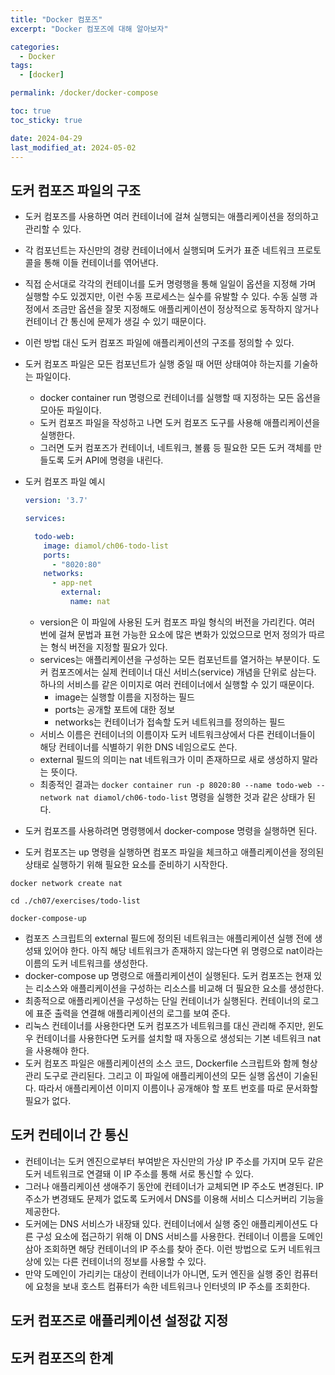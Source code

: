 ```yaml
---
title: "Docker 컴포즈"
excerpt: "Docker 컴포즈에 대해 알아보자"

categories:
  - Docker
tags:
  - [docker]

permalink: /docker/docker-compose

toc: true
toc_sticky: true

date: 2024-04-29
last_modified_at: 2024-05-02
---
```


## 도커 컴포즈 파일의 구조
- 도커 컴포즈를 사용하면 여러 컨테이너에 걸쳐 실행되는 애플리케이션을 정의하고 관리할 수 있다.
- 각 컴포넌트는 자신만의 경량 컨테이너에서 실행되며 도커가 표준 네트워크 프로토콜을 통해 이들 컨테이너를 엮어낸다.
- 직접 순서대로 각각의 컨테이너를 도커 명령행을 통해 일일이 옵션을 지정해 가며 실행할 수도 있겠지만, 이런 수동 프로세스는 실수를 유발할 수 있다. 수동 실행 과정에서 조금만 옵션을 잘못 지정해도 애플리케이션이 정상적으로 동작하지 않거나 컨테이너 간 통신에 문제가 생길 수 있기 때문이다.
- 이런 방법 대신 도커 컴포즈 파일에 애플리케이션의 구조를 정의할 수 있다.
- 도커 컴포즈 파일은 모든 컴포넌트가 실행 중일 때 어떤 상태여야 하는지를 기술하는 파일이다.
  - docker container run 명령으로 컨테이너를 실행할 때 지정하는 모든 옵션을 모아둔 파일이다.
  - 도커 컴포즈 파일을 작성하고 나면 도커 컴포즈 도구를 사용해 애플리케이션을 실행한다.
  - 그러면 도커 컴포즈가 컨테이너, 네트워크, 볼륨 등 필요한 모든 도커 객체를 만들도록 도커 API에 명령을 내린다.
- 도커 컴포즈 파일 예시

    ``` yaml
    version: '3.7'
    
    services:
    
      todo-web: 
        image: diamol/ch06-todo-list
        ports:
          - "8020:80"
        networks:
          - app-net
            external:
              name: nat
    ```

  - version은 이 파일에 사용된 도커 컴포즈 파일 형식의 버전을 가리킨다. 여러 번에 걸쳐 문법과 표현 가능한 요소에 많은 변화가 있었으므로 먼저 정의가 따르는 형식 버전을 지정할 필요가 있다.
  - services는 애플리케이션을 구성하는 모든 컴포넌트를 열거하는 부분이다. 도커 컴포즈에서는 실제 컨테이너 대신 서비스(service) 개념을 단위로 삼는다. 하나의 서비스를 같은 이미지로 여러 컨테이너에서 실행할 수 있기 때문이다.
    - image는 실행할 이름을 지정하는 필드
    - ports는 공개할 포트에 대한 정보
    - networks는 컨테이너가 접속할 도커 네트워크를 정의하는 필드
  - 서비스 이름은 컨테이너의 이름이자 도커 네트워크상에서 다른 컨테이너들이 해당 컨테이너를 식별하기 위한 DNS 네임으로도 쓴다.
  - external 필드의 의미는 nat 네트워크가 이미 존재하므로 새로 생성하지 말라는 뜻이다.
  - 최종적인 결과는 `docker container run -p 8020:80 --name todo-web --network nat diamol/ch06-todo-list` 명령을 실행한 것과 같은 상태가 된다.
- 도커 컴포즈를 사용하려면 명령행에서 docker-compose 명령을 실행하면 된다. 
- 도커 컴포즈는 up 명령을 실행하면 컴포즈 파일을 체크하고 애플리케이션을 정의된 상태로 실행하기 위해 필요한 요소를 준비하기 시작한다.
```
docker network create nat

cd ./ch07/exercises/todo-list

docker-compose-up
```
- 컴포즈 스크립트의 external 필드에 정의된 네트워크는 애플리케이션 실행 전에 생성돼 있어야 한다. 아직 해당 네트워크가 존재하지 않는다면 위 명령으로 nat이라는 이름의 도커 네트워크를 생성한다.
- docker-compose up 명령으로 애플리케이션이 실행된다. 도커 컴포즈는 현재 있는 리소스와 애플리케이션을 구성하는 리소스를 비교해 더 필요한 요소를 생성한다.
- 최종적으로 애플리케이션을 구성하는 단일 컨테이너가 실행된다. 컨테이너의 로그에 표준 출력을 연결해 애플리케이션의 로그를 보여 준다. 
- 리눅스 컨테이너를 사용한다면 도커 컴포즈가 네트워크를 대신 관리해 주지만, 윈도우 컨테이너를 사용한다면 도커를 설치할 때 자동으로 생성되는 기본 네트워크 nat을 사용해야 한다.
- 도커 컴포즈 파일은 애플리케이션의 소스 코드, Dockerfile 스크립트와 함께 형상 관리 도구로 관리된다. 그리고 이 파일에 애플리케이션의 모든 실행 옵션이 기술된다. 따라서 애플리케이션 이미지 이름이나 공개해야 할 포트 번호를 따로 문서화할 필요가 없다.

## 도커 컨테이너 간 통신
- 컨테이너는 도커 엔진으로부터 부여받은 자신만의 가상 IP 주소를 가지며 모두 같은 도커 네트워크로 연결돼 이 IP 주소를 통해 서로 통신할 수 있다.
- 그러나 애플리케이션 생애주기 동안에 컨테이너가 교체되면 IP 주소도 변경된다. IP 주소가 변경돼도 문제가 없도록 도커에서 DNS를 이용해 서비스 디스커버리 기능을 제공한다.
- 도커에는 DNS 서비스가 내장돼 있다. 컨테이너에서 실행 중인 애플리케이션도 다른 구성 요소에 접근하기 위해 이 DNS 서비스를 사용한다. 컨테이너 이름을 도메인 삼아 조회하면 해당 컨테이너의 IP 주소를 찾아 준다. 이런 방법으로 도커 네트워크상에 있는 다른 컨테이너의 정보를 사용할 수 있다.
- 만약 도메인이 가리키는 대상이 컨테이너가 아니면, 도커 엔진을 실행 중인 컴퓨터에 요청을 보내 호스트 컴퓨터가 속한 네트워크나 인터넷의 IP 주소를 조회한다.

## 도커 컴포즈로 애플리케이션 설정값 지정
## 도커 컴포즈의 한계